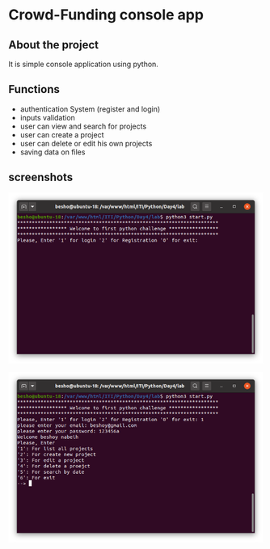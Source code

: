 # Crowd-Funding console app

## About the project

It is simple console application using python.

## Functions

* authentication System (register and login)
* inputs validation 
* user can view and search for projects
* user can create a project
* user can delete or edit his own projects
* saving data on files

## screenshots

![first screenshot](https://github.com/beshoynabeih/python-oop-lab/blob/main/imgages/Screenshot%20from%202020-11-07%2020-16-56.png "screenshot of the project")

![second screenshot](https://github.com/beshoynabeih/python-oop-lab/blob/main/imgages/Screenshot%20from%202020-11-07%2020-17-20.png "screenshot of the project")

